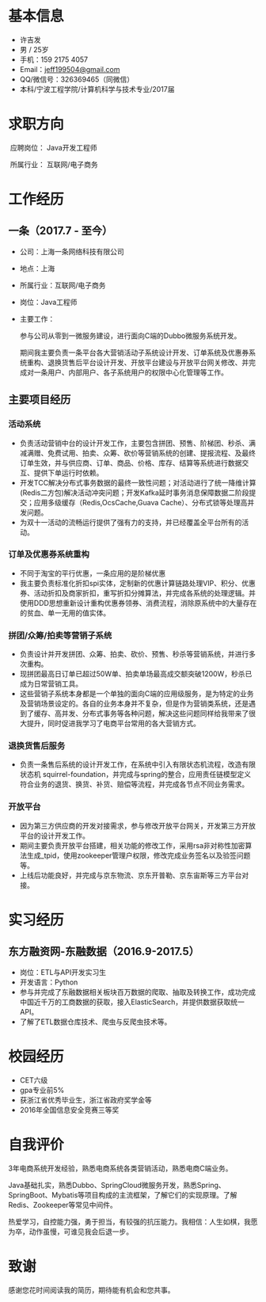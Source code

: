 # 基本信息

 - 许吉发
 - 男 / 25岁
 - 手机：159 2175 4057
 - Email：jeff199504@gmail.com 
 - QQ/微信号：326369465（同微信）
 - 本科/宁波工程学院/计算机科学与技术专业/2017届

# 求职方向

​	应聘岗位： Java开发工程师

​	所属行业： 互联网/电子商务

# 工作经历
## 一条（2017.7 - 至今） 
* 公司：上海一条网络科技有限公司

* 地点：上海

* 所属行业：互联网/电子商务

* 岗位：Java工程师

* 主要工作：

  参与公司从零到一微服务建设，进行面向C端的Dubbo微服务系统开发。

  期间我主要负责一条平台各大营销活动子系统设计开发、订单系统及优惠券系统重构、退换货售后平台设计开发、开放平台建设与开放平台网关修改、并完成对一条用户、内部用户、各子系统用户的权限中心化管理等工作。

## 主要项目经历
### 活动系统

* 负责活动营销中台的设计开发工作，主要包含拼团、预售、阶梯团、秒杀、满减满赠、免费试用、拍卖、众筹、砍价等营销系统的创建、提报流程、及最终订单生效，并与供应商、订单、商品、价格、库存、结算等系统进行数据交互、提供下单运行时依赖。
* 开发TCC解决分布式事务数据的最终一致性问题；对活动进行了统一降维计算(Redis二方包)解决活动冲突问题；开发Kafka延时事务消息保障数据二阶段提交；应用多级缓存（Redis,OcsCache,Guava Cache）、分布式锁等处理高并发问题。
* 为双十一活动的流畅运行提供了强有力的支持，并已经覆盖全平台所有的活动。

### 订单及优惠券系统重构

* 不同于淘宝的平行优惠，一条应用的是阶梯优惠
* 我主要负责标准化折扣spi实体，定制新的优惠计算链路处理VIP、积分、优惠券、活动折扣及商家折扣，重写折扣分摊算法，并完成各系统的处理逻辑。并使用DDD思想重新设计重构优惠券领券、消费流程，消除原系统中的大量存在的贫血、单一无用的值实体。

### 拼团/众筹/拍卖等营销子系统
* 负责设计并开发拼团、众筹、拍卖、砍价、预售、秒杀等营销系统，并进行多次重构。
* 现拼团最高日订单已超过50W单、拍卖单场最高成交额突破1200W，秒杀已成为日常营销工具。
* 这些营销子系统本身都是一个单独的面向C端的应用级服务，是为特定的业务及营销场景设定的。各自的业务本身并不复杂，但是作为营销类系统，还是遇到了缓存、高并发、分布式事务等各种问题，解决这些问题同样给我带来了很大提升，同时促进我学习了电商平台常用的各大营销方式。

### 退换货售后服务
* 负责一条售后系统的设计开发工作，在系统中引入有限状态机流程，改造有限状态机 squirrel-foundation，并完成与spring的整合，应用责任链模型定义符合业务的退货、换货、补货、赔偿等流程，并完成各节点不同业务需求。

### 开放平台
* 因为第三方供应商的开发对接需求，参与修改开放平台网关，开发第三方开放平台的设计开发工作。
* 期间主要负责开放平台搭建，相关功能的修改工作，采用rsa非对称性加密算法生成_tpid，使用zookeeper管理户权限，修改完成业务签名以及验签问题等。
* 上线后功能良好，并完成与京东物流、京东开普勒、京东宙斯等三方平台对接。 


# 实习经历
## 东方融资网-东融数据（2016.9-2017.5）
- 岗位：ETL与API开发实习生
- 开发语言：Python
- 参与并完成了东融数据相关板块百万数据的爬取、抽取及转换工作，成功完成中国近千万的工商数据的获取，接入ElasticSearch，并提供数据获取统一API。
- 了解了ETL数据仓库技术、爬虫与反爬虫技术等。

# 校园经历
- CET六级
- gpa专业前5%
- 获浙江省优秀毕业生，浙江省政府奖学金等
- 2016年全国信息安全竞赛三等奖

# 自我评价

3年电商系统开发经验，熟悉电商系统各类营销活动，熟悉电商C端业务。

Java基础扎实，熟悉Dubbo、SpringCloud微服务开发，熟悉Spring、SpringBoot、Mybatis等项目构成的主流框架，了解它们的实现原理。了解Redis、Zookeeper等常见中间件。

热爱学习，自控能力强，勇于担当，有较强的抗压能力。我相信：人生如棋，我愿为卒，动作虽慢，可谁见我会后退一步。



# 致谢
感谢您花时间阅读我的简历，期待能有机会和您共事。


